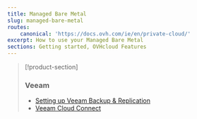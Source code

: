 ```yaml
---
title: Managed Bare Metal
slug: managed-bare-metal
routes:
    canonical: 'https://docs.ovh.com/ie/en/private-cloud/'
excerpt: How to use your Managed Bare Metal
sections: Getting started, OVHcloud Features 
---
```


> [!product-section]
>
> ### Veeam
>
> - [Setting up Veeam Backup & Replication](https://docs.ovh.com/ie/en/storage/veeam-backup-replication/)
> - [Veeam Cloud Connect](https://docs.ovh.com/ie/en/storage/veeam-cloud-connect/)
>